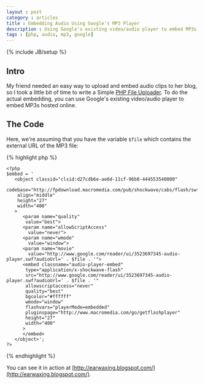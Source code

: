 ```yaml
---
layout : post
category : articles
title : Embedding Audio Using Google's MP3 Player 
description : Using Google's existing video/audio player to embed MP3s hosted online on your blog or website.
tags : [php, audio, mp3, google]
---
```

{% include JB/setup %}

## Intro
My friend needed an easy way to upload and embed audio clips to her blog, so I took a little bit of time to write a Simple [PHP File Uploader](/PHP_File_Uploader). To do the actual embedding, you can use Google's existing video/audio player to embed MP3s hosted online.

## The Code
Here, we're assuming that you have the variable `$file` which contains the external URL of the MP3 file:

{% highlight php %}

    <?php
    $embed = '
       <object classid="clsid:d27cdb6e-ae6d-11cf-96b8-444553540000"
        codebase="http://fpdownload.macromedia.com/pub/shockwave/cabs/flash/swflash.cab#version=7,0,0,0"
        align="middle"
        height="27"
        width="400"
       >
          <param name="quality"
           value="best">
          <param name="allowScriptAccess"
            value="never">
          <param name="wmode"
            value="window">
          <param name="movie"
            value="http://www.google.com/reader/ui/3523697345-audio-player.swf?audioUrl=' . $file . '">
          <embed classname="audio-player-embed"
           type="application/x-shockwave-flash"
           src="http://www.google.com/reader/ui/3523697345-audio-player.swf?audioUrl=' . $file . '"
           allowscriptaccess="never"
           quality="best"
           bgcolor="#ffffff"
           wmode="window"
           flashvars="playerMode=embedded"
           pluginspage="http://www.macromedia.com/go/getflashplayer"
           height="27"
           width="400"
          >
          </embed>
       </object>';
    ?>

{% endhighlight %}

You can see it in action at [http://earwaxing.blogspot.com/](http://earwaxing.blogspot.com/).
